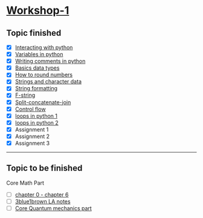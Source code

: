# [Workshop-1](https://docs.google.com/document/d/1HwxS9WIKFjmaMNo_MbQgZSt8Rrk82SQOTRoPE5h02lw/edit)

## Topic finished

- [x] [Interacting with python](https://realpython.com/interacting-with-python/)
- [x] [Variables in python](https://realpython.com/python-variables/)
- [x] [Writing comments in python](https://realpython.com/python-comments-guide/)
- [x] [Basics data types](https://realpython.com/python-data-types/)
- [x] [How to round numbers](https://realpython.com/python-rounding/)
- [x] [Strings and character data](https://realpython.com/python-strings/)
- [x] [String formatting](https://realpython.com/python-string-formatting/)
- [x] [F-string](https://realpython.com/python-f-strings/)
- [x] [Split-concatenate-join](https://realpython.com/python-string-split-concatenate-join/)
- [x] [Control flow](https://realpython.com/python-conditional-statements/)
- [x] [loops in python 1](https://www.geeksforgeeks.org/loops-in-python/)
- [x] [loops in python 2](https://www.notion.so/looping-a8047ff12c214e8cb31d60e68204d880?pvs=4)
- [x] Assignment 1
- [x] Assignment 2
- [x] Assignment 3

---

## Topic to be finished

Core Math Part

- [ ] [chapter 0 - chapter 6](https://www.3blue1brown.com/topics/linear-algebra)
- [ ] [3blue1brown LA notes](https://drive.google.com/file/d/1Ixad7-4KvRhpteZnjbGHp0i-keaRUA1X/view?usp=sharing)
- [ ] [Core Quantum mechanics part](https://learning.edx.org/course/course-v1:StanfordOnline+SOE-YEEQMSE01+1T2023/home)
